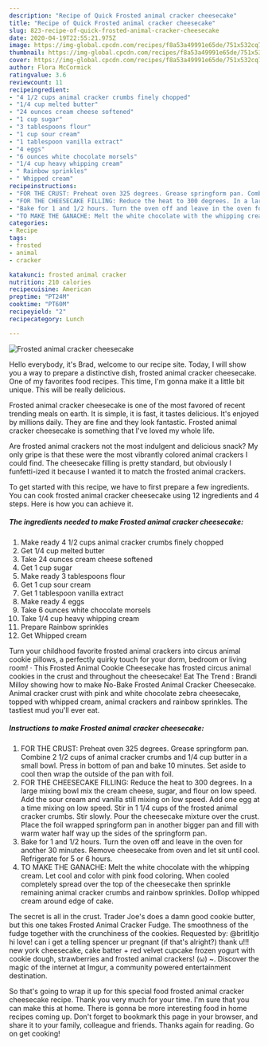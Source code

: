 ```yaml
---
description: "Recipe of Quick Frosted animal cracker cheesecake"
title: "Recipe of Quick Frosted animal cracker cheesecake"
slug: 823-recipe-of-quick-frosted-animal-cracker-cheesecake
date: 2020-04-19T22:55:21.975Z
image: https://img-global.cpcdn.com/recipes/f8a53a49991e65de/751x532cq70/frosted-animal-cracker-cheesecake-recipe-main-photo.jpg
thumbnail: https://img-global.cpcdn.com/recipes/f8a53a49991e65de/751x532cq70/frosted-animal-cracker-cheesecake-recipe-main-photo.jpg
cover: https://img-global.cpcdn.com/recipes/f8a53a49991e65de/751x532cq70/frosted-animal-cracker-cheesecake-recipe-main-photo.jpg
author: Flora McCormick
ratingvalue: 3.6
reviewcount: 11
recipeingredient:
- "4 1/2 cups animal cracker crumbs finely chopped"
- "1/4 cup melted butter"
- "24 ounces cream cheese softened"
- "1 cup sugar"
- "3 tablespoons flour"
- "1 cup sour cream"
- "1 tablespoon vanilla extract"
- "4 eggs"
- "6 ounces white chocolate morsels"
- "1/4 cup heavy whipping cream"
- " Rainbow sprinkles"
- " Whipped cream"
recipeinstructions:
- "FOR THE CRUST: Preheat oven 325 degrees. Grease springform pan. Combine 2 1/2 cups of animal cracker crumbs and 1/4 cup butter in a small bowl. Press in bottom of pan and bake 10 minutes. Set aside to cool then wrap the outside of the pan with foil."
- "FOR THE CHEESECAKE FILLING: Reduce the heat to 300 degrees. In a large mixing bowl mix the cream cheese, sugar, and flour on low speed. Add the sour cream and vanilla still mixing on low speed. Add one egg at a time mixing on low speed. Stir in 1 1/4 cups of the frosted animal cracker crumbs. Stir slowly. Pour the cheesecake mixture over the crust. Place the foil wrapped springform pan in another bigger pan and fill with warm water half way up the sides of the springform pan."
- "Bake for 1 and 1/2 hours. Turn the oven off and leave in the oven for another 30 minutes. Remove cheesecake from oven and let sit until cool. Refrigerate for 5 or 6 hours."
- "TO MAKE THE GANACHE: Melt the white chocolate with the whipping cream. Let cool and color with pink food coloring. When cooled completely spread over the top of the cheesecake then sprinkle remaining animal cracker crumbs and rainbow sprinkles. Dollop whipped cream around edge of cake."
categories:
- Recipe
tags:
- frosted
- animal
- cracker

katakunci: frosted animal cracker 
nutrition: 210 calories
recipecuisine: American
preptime: "PT24M"
cooktime: "PT60M"
recipeyield: "2"
recipecategory: Lunch

---
```



![Frosted animal cracker cheesecake](https://img-global.cpcdn.com/recipes/f8a53a49991e65de/751x532cq70/frosted-animal-cracker-cheesecake-recipe-main-photo.jpg)

Hello everybody, it's Brad, welcome to our recipe site. Today, I will show you a way to prepare a distinctive dish, frosted animal cracker cheesecake. One of my favorites food recipes. This time, I'm gonna make it a little bit unique. This will be really delicious.

Frosted animal cracker cheesecake is one of the most favored of recent trending meals on earth. It is simple, it is fast, it tastes delicious. It's enjoyed by millions daily. They are fine and they look fantastic. Frosted animal cracker cheesecake is something that I've loved my whole life.

Are frosted animal crackers not the most indulgent and delicious snack? My only gripe is that these were the most vibrantly colored animal crackers I could find. The cheesecake filling is pretty standard, but obviously I funfetti-ized it because I wanted it to match the frosted animal crackers.


To get started with this recipe, we have to first prepare a few ingredients. You can cook frosted animal cracker cheesecake using 12 ingredients and 4 steps. Here is how you can achieve it.

<!--inarticleads1-->

##### The ingredients needed to make Frosted animal cracker cheesecake:

1. Make ready 4 1/2 cups animal cracker crumbs finely chopped
1. Get 1/4 cup melted butter
1. Take 24 ounces cream cheese softened
1. Get 1 cup sugar
1. Make ready 3 tablespoons flour
1. Get 1 cup sour cream
1. Get 1 tablespoon vanilla extract
1. Make ready 4 eggs
1. Take 6 ounces white chocolate morsels
1. Take 1/4 cup heavy whipping cream
1. Prepare  Rainbow sprinkles
1. Get  Whipped cream


Turn your childhood favorite frosted animal crackers into circus animal cookie pillows, a perfectly quirky touch for your dorm, bedroom or living room! · This Frosted Animal Cookie Cheesecake has frosted circus animal cookies in the crust and throughout the cheesecake! Eat The Trend : Brandi Milloy showing how to make No-Bake Frosted Animal Cracker Cheesecake. Animal cracker crust with pink and white chocolate zebra cheesecake, topped with whipped cream, animal crackers and rainbow sprinkles. The tastiest mud you&#39;ll ever eat. 

<!--inarticleads2-->

##### Instructions to make Frosted animal cracker cheesecake:

1. FOR THE CRUST: Preheat oven 325 degrees. Grease springform pan. Combine 2 1/2 cups of animal cracker crumbs and 1/4 cup butter in a small bowl. Press in bottom of pan and bake 10 minutes. Set aside to cool then wrap the outside of the pan with foil.
1. FOR THE CHEESECAKE FILLING: Reduce the heat to 300 degrees. In a large mixing bowl mix the cream cheese, sugar, and flour on low speed. Add the sour cream and vanilla still mixing on low speed. Add one egg at a time mixing on low speed. Stir in 1 1/4 cups of the frosted animal cracker crumbs. Stir slowly. Pour the cheesecake mixture over the crust. Place the foil wrapped springform pan in another bigger pan and fill with warm water half way up the sides of the springform pan.
1. Bake for 1 and 1/2 hours. Turn the oven off and leave in the oven for another 30 minutes. Remove cheesecake from oven and let sit until cool. Refrigerate for 5 or 6 hours.
1. TO MAKE THE GANACHE: Melt the white chocolate with the whipping cream. Let cool and color with pink food coloring. When cooled completely spread over the top of the cheesecake then sprinkle remaining animal cracker crumbs and rainbow sprinkles. Dollop whipped cream around edge of cake.


The secret is all in the crust. Trader Joe&#39;s does a damn good cookie butter, but this one takes Frosted Animal Cracker Fudge. The smoothness of the fudge together with the crunchiness of the cookies. Requested by: @britlitjo hi love! can i get a telling spencer ur pregnant (if that&#39;s alright?) thank u!!! new york cheesecake, cake batter + red velvet cupcake frozen yogurt with cookie dough, strawberries and frosted animal crackers! (ω) ~. Discover the magic of the internet at Imgur, a community powered entertainment destination. 

So that's going to wrap it up for this special food frosted animal cracker cheesecake recipe. Thank you very much for your time. I'm sure that you can make this at home. There is gonna be more interesting food in home recipes coming up. Don't forget to bookmark this page in your browser, and share it to your family, colleague and friends. Thanks again for reading. Go on get cooking!
